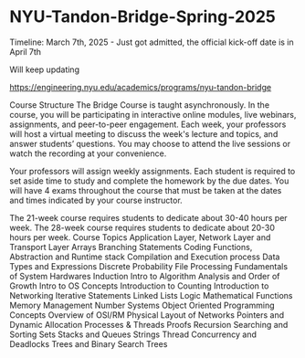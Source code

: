 # NYU-Tandon-Bridge-Spring-2025
Timeline:
March 7th, 2025 - Just got admitted, the official kick-off date is in April 7th

Will keep updating


https://engineering.nyu.edu/academics/programs/nyu-tandon-bridge

Course Structure
The Bridge Course is taught asynchronously. In the course, you will be participating in interactive online modules, live webinars, assignments, and peer-to-peer engagement. Each week, your professors will host a virtual meeting to discuss the week's lecture and topics, and answer students’ questions. You may choose to attend the live sessions or watch the recording at your convenience.

Your professors will assign weekly assignments. Each student is required to set aside time to study and complete the homework by the due dates. You will have 4 exams throughout the course that must be taken at the dates and times indicated by your course instructor.

The 21-week course requires students to dedicate about 30-40 hours per week.
The 28-week course requires students to dedicate about 20-30 hours per week.
Course Topics
Application Layer, Network Layer and Transport Layer
Arrays
Branching Statements
Coding Functions, Abstraction and Runtime stack
Compilation and Execution process
Data Types and Expressions
Discrete Probability
File Processing
Fundamentals of System Hardwares
Induction
Intro to Algorithm Analysis and Order of Growth
Intro to OS Concepts
Introduction to Counting
Introduction to Networking
Iterative Statements
Linked Lists
Logic
Mathematical Functions
Memory Management
Number Systems
Object Oriented Programming Concepts
Overview of OSI/RM
Physical Layout of Networks
Pointers and Dynamic Allocation
Processes & Threads
Proofs
Recursion
Searching and Sorting
Sets
Stacks and Queues
Strings
Thread Concurrency and Deadlocks
Trees and Binary Search Trees
